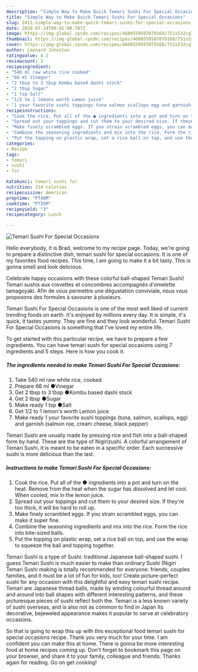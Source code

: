 ```yaml
---
description: "Simple Way to Make Quick Temari Sushi For Special Occasions"
title: "Simple Way to Make Quick Temari Sushi For Special Occasions"
slug: 2411-simple-way-to-make-quick-temari-sushi-for-special-occasions
date: 2020-07-14T09:41:00.707Z
image: https://img-global.cpcdn.com/recipes/4600559507079168/751x532cq70/temari-sushi-for-special-occasions-recipe-main-photo.jpg
thumbnail: https://img-global.cpcdn.com/recipes/4600559507079168/751x532cq70/temari-sushi-for-special-occasions-recipe-main-photo.jpg
cover: https://img-global.cpcdn.com/recipes/4600559507079168/751x532cq70/temari-sushi-for-special-occasions-recipe-main-photo.jpg
author: Leonard Johnston
ratingvalue: 4.2
reviewcount: 3
recipeingredient:
- "540 ml raw white rice cooked"
- "66 ml Vinegar"
- "2 tbsp to 3 tbsp Kombu based dashi stock"
- "2 tbsp Sugar"
- "1 tsp Salt"
- "1/2 to 1 lemons worth Lemon juice"
- "1 your favorite sushi toppings tuna salmon scallops egg and garnish salmon roe cream cheese black pepper"
recipeinstructions:
- "Cook the rice. Put all of the ● ingredients into a pot and turn on the heat. Remove from the heat when the sugar has dissolved and let cool. When cooled, mix in the lemon juice."
- "Spread out your toppings and cut them to your desired size. If they&#39;re too thick, it will be hard to roll up."
- "Make finely scrambled eggs. If you strain scrambled eggs, you can make it super fine."
- "Combine the seasoning ingredients and mix into the rice. Form the rice into bite-sized balls."
- "Put the topping on plastic wrap, set a rice ball on top, and use the wrap to squeeze the ball and topping together."
categories:
- Recipe
tags:
- temari
- sushi
- for

katakunci: temari sushi for 
nutrition: 214 calories
recipecuisine: American
preptime: "PT40M"
cooktime: "PT35M"
recipeyield: "3"
recipecategory: Lunch

---
```



![Temari Sushi For Special Occasions](https://img-global.cpcdn.com/recipes/4600559507079168/751x532cq70/temari-sushi-for-special-occasions-recipe-main-photo.jpg)

Hello everybody, it is Brad, welcome to my recipe page. Today, we're going to prepare a distinctive dish, temari sushi for special occasions. It is one of my favorites food recipes. This time, I am going to make it a bit tasty. This is gonna smell and look delicious.

Celebrate happy occasions with these colorful ball-shaped Temari Sushi! Temari sushis aux crevettes et concombres accompagnés d&#39;omelette tamagoyaki. Afin de vous permettre une dégustation conviviale, nous vous proposons des formules à savourer à plusieurs.

Temari Sushi For Special Occasions is one of the most well liked of current trending foods on earth. It's enjoyed by millions every day. It is simple, it's quick, it tastes yummy. They are fine and they look wonderful. Temari Sushi For Special Occasions is something that I've loved my entire life.


To get started with this particular recipe, we have to prepare a few ingredients. You can have temari sushi for special occasions using 7 ingredients and 5 steps. Here is how you cook it.

<!--inarticleads1-->

##### The ingredients needed to make Temari Sushi For Special Occasions:

1. Take 540 ml raw white rice, cooked
1. Prepare 66 ml ●Vinegar
1. Get 2 tbsp to 3 tbsp ●Kombu based dashi stock
1. Get 2 tbsp ●Sugar
1. Make ready 1 tsp ●Salt
1. Get 1/2 to 1 lemon&#39;s worth Lemon juice
1. Make ready 1 your favorite sushi toppings (tuna, salmon, scallops, egg) and garnish (salmon roe, cream cheese, black pepper)


Temari Sushi are usually made by pressing rice and fish into a ball-shaped form by hand. These are the type of Nigirizushi. A colorful arrangement of Temari Sushi, it is meant to be eaten in a specific order. Each successive sushi is more delicious than the last. 

<!--inarticleads2-->

##### Instructions to make Temari Sushi For Special Occasions:

1. Cook the rice. Put all of the ● ingredients into a pot and turn on the heat. Remove from the heat when the sugar has dissolved and let cool. When cooled, mix in the lemon juice.
1. Spread out your toppings and cut them to your desired size. If they&#39;re too thick, it will be hard to roll up.
1. Make finely scrambled eggs. If you strain scrambled eggs, you can make it super fine.
1. Combine the seasoning ingredients and mix into the rice. Form the rice into bite-sized balls.
1. Put the topping on plastic wrap, set a rice ball on top, and use the wrap to squeeze the ball and topping together.


Temari Sushi is a type of Sushi: traditional Japanese ball-shaped sushi. I guess Temari Sushi is much easier to make than ordinary Sushi (Nigiri Temari Sushi making is totally recommended for everyone: friends, couples families, and it must be a lot of fun for kids, too! Create picture-perfect sushi for any occasion with this delightful and easy temari sushi recipe. Temari are Japanese thread balls, made by winding colourful thread around and around into ball shapes with different interesting patterns, and these picturesque pieces of sushi reflect both the. Temari is a less known variety of sushi overseas, and is also not as common to find in Japan Its decorative, bejeweled appearance makes it popular to serve at celebratory occasions. 

So that is going to wrap this up with this exceptional food temari sushi for special occasions recipe. Thank you very much for your time. I am confident you can make this at home. There is gonna be more interesting food at home recipes coming up. Don't forget to bookmark this page on your browser, and share it to your family, colleague and friends. Thanks again for reading. Go on get cooking!
